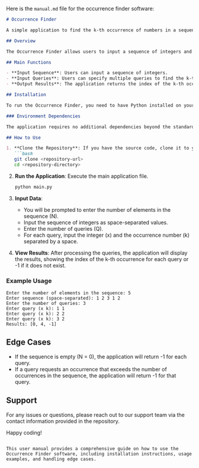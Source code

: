 Here is the `manual.md` file for the occurrence finder software:

```markdown
# Occurrence Finder

A simple application to find the k-th occurrence of numbers in a sequence.

## Overview

The Occurrence Finder allows users to input a sequence of integers and a series of queries to determine the index of the k-th occurrence of specified numbers within that sequence. This tool is useful for tasks that require tracking occurrences of elements in a list, such as data analysis or debugging.

## Main Functions

- **Input Sequence**: Users can input a sequence of integers.
- **Input Queries**: Users can specify multiple queries to find the k-th occurrence of given integers.
- **Output Results**: The application returns the index of the k-th occurrence for each query or -1 if the occurrence does not exist.

## Installation

To run the Occurrence Finder, you need to have Python installed on your machine. You can download Python from [python.org](https://www.python.org/downloads/).

### Environment Dependencies

The application requires no additional dependencies beyond the standard Python library. However, ensure you have Python 3.x installed.

## How to Use

1. **Clone the Repository**: If you have the source code, clone it to your local machine.
   ```bash
   git clone <repository-url>
   cd <repository-directory>
   ```

2. **Run the Application**: Execute the main application file.
   ```bash
   python main.py
   ```

3. **Input Data**:
   - You will be prompted to enter the number of elements in the sequence (N).
   - Input the sequence of integers as space-separated values.
   - Enter the number of queries (Q).
   - For each query, input the integer (x) and the occurrence number (k) separated by a space.

4. **View Results**: After processing the queries, the application will display the results, showing the index of the k-th occurrence for each query or -1 if it does not exist.

### Example Usage

```
Enter the number of elements in the sequence: 5
Enter sequence (space-separated): 1 2 3 1 2
Enter the number of queries: 3
Enter query (x k): 1 1
Enter query (x k): 2 2
Enter query (x k): 3 2
Results: [0, 4, -1]
```

## Edge Cases

- If the sequence is empty (N = 0), the application will return -1 for each query.
- If a query requests an occurrence that exceeds the number of occurrences in the sequence, the application will return -1 for that query.

## Support

For any issues or questions, please reach out to our support team via the contact information provided in the repository.

Happy coding!
```

This user manual provides a comprehensive guide on how to use the Occurrence Finder software, including installation instructions, usage examples, and handling edge cases.